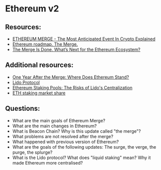 # Ethereum v2

## Resources:

* [ETHEREUM MERGE - The Most Anticipated Event In Crypto Explained](https://finematics.com/the-ethereum-merge-explained/)
* [Ethereum roadmap. The Merge.](https://ethereum.org/en/roadmap/merge/)
* [The Merge Is Done. What’s Next for the Ethereum Ecosystem?](https://consensys.net/blog/news/the-merge-is-done-whats-next-for-the-ethereum-ecosystem/)

## Additional resources:

* [One Year After the Merge: Where Does Ethereum Stand?](https://decrypt.co/197341/one-year-after-the-merge-where-does-ethereum-stand)
* [Lido Protocol](https://medium.com/bracket-labs/lido-protocol-48ceb046aa1a)
* [Ethereum Staking Pools: The Risks of Lido's Centralization](https://www.hord.fi/blog/ethereum-staking-pools-the-risks-of-lidos-centralization)
* [ETH staking market share](https://dune.com/hildobby/eth2-staking)

## Questions:

* What are the main goals of Ethereum Merge?
* What are the main changes in Ethereum?
* What is Beacon Chain? Why is this update called "the merge"?  
* What problems are not resolved after the merge?
* What happened with previous version of Ethereum?
* What are the goals of the following updates: The surge, the verge, the purge, the splurge?
* What is the Lido protocol? What does "liquid staking" mean? Why it made Ethereum more centralised?
